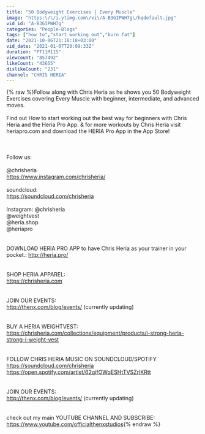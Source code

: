 ```yaml
---
title: "50 Bodyweight Exercises | Every Muscle"
image: "https:\/\/i.ytimg.com\/vi\/A-B3GIPWH7g\/hqdefault.jpg"
vid_id: "A-B3GIPWH7g"
categories: "People-Blogs"
tags: ["how to","start working out","burn fat"]
date: "2021-10-06T21:18:18+03:00"
vid_date: "2021-01-07T20:09:33Z"
duration: "PT11M11S"
viewcount: "857492"
likeCount: "43655"
dislikeCount: "231"
channel: "CHRIS HERIA"
---
```

{% raw %}Follow along with Chris Heria as he shows you 50 Bodyweight Exercises covering Every Muscle with beginner, intermediate, and advanced moves. <br /><br />Find out How to start working out the best way for beginners with Chris Heria and the Heria Pro App. &amp; for more workouts by Chris Heria visit heriapro.com and download the HERIA Pro App in the App Store!<br /><br /><br /><br />Follow us:<br /><br />@chrisheria<br /><a rel="nofollow" target="blank" href="https://www.instagram.com/chrisheria/">https://www.instagram.com/chrisheria/</a><br /><br />soundcloud:<br /><a rel="nofollow" target="blank" href="https://soundcloud.com/chrisheria">https://soundcloud.com/chrisheria</a><br /><br />Instagram: @chrisheria<br />                    @weightvest<br />                    @heria.shop<br />                    @heriapro<br /><br /><br />DOWNLOAD HERIA PRO APP to have Chris Heria as your trainer in your pocket.: <a rel="nofollow" target="blank" href="http://heria.pro/">http://heria.pro/</a><br /><br /><br />SHOP HERIA APPAREL:<br /><a rel="nofollow" target="blank" href="https://chrisheria.com">https://chrisheria.com</a><br /><br /><br />JOIN OUR EVENTS:<br /> <a rel="nofollow" target="blank" href="http://thenx.com/blog/events/">http://thenx.com/blog/events/</a> (currently updating)<br /><br /><br />BUY A HERIA WEIGHTVEST:<br /><a rel="nofollow" target="blank" href="https://chrisheria.com/collections/equipment/products/i-strong-heria-strong-i-weight-vest">https://chrisheria.com/collections/equipment/products/i-strong-heria-strong-i-weight-vest</a><br /><br /><br />FOLLOW CHRIS HERIA MUSIC ON SOUNDCLOUD/SPOTIFY<br /><a rel="nofollow" target="blank" href="https://soundcloud.com/chrisheria">https://soundcloud.com/chrisheria</a><br /><a rel="nofollow" target="blank" href="https://open.spotify.com/artist/62qifOWqESHtTVSZrlKRtt">https://open.spotify.com/artist/62qifOWqESHtTVSZrlKRtt</a><br /><br /><br />JOIN OUR EVENTS:<br /> <a rel="nofollow" target="blank" href="http://thenx.com/blog/events/">http://thenx.com/blog/events/</a> (currently updating)<br /><br /><br />check out my main YOUTUBE CHANNEL AND SUBSCRIBE:<br /><a rel="nofollow" target="blank" href="https://www.youtube.com/officialthenxstudios">https://www.youtube.com/officialthenxstudios</a>{% endraw %}
